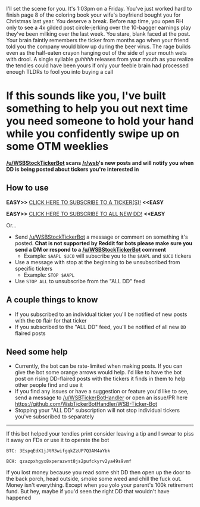 I'll set the scene for you. It's 1:03pm on a Friday. You've just worked hard to finish page 8 of the coloring book your wife's boyfriend bought you for Christmas last year. You deserve a break. Before nap time, you open RH only to see a 4x gilded post circle-jerking over the 10-bagger earnings play they've been milking over the last week. You stare, blank faced at the post. Your brain faintly remembers the ticker from months ago when your friend told you the company would blow up during the beer virus. The rage builds even as the half-eaten crayon hanging out of the side of your mouth wets with drool. A single syllable _guhhhh_ releases from your mouth as you realize the tendies could have been yours if only your feeble brain had processed enough TLDRs to fool you into buying a call


# If this sounds like you, I've built something to help you out next time you need someone to hold your hand while you confidently swipe up on some OTM weeklies

**[/u/WSBStockTickerBot](https://www.reddit.com/user/WSBStockTickerBot) scans [/r/wsb](https://www.reddit.com/r/wallstreetbets/ "WSB")'s new posts and will notify you when DD is being posted about tickers you're interested in**

## How to use
**EASY>>** [CLICK HERE TO SUBSCRIBE TO A TICKER(S)!](https://np.reddit.com/message/compose/?to=WSBStockTickerBot&subject=Subscribe%20Me&message=You%27ll%20be%20subscribed%20to%20%24MSFT%20and%20%24AAPL%20as%20an%20example%0AType%20more%20tickers%20anywhere%20and%2For%20erase%20the%20line%20above%20if%20you%20don%27t%20want%20those) **<<EASY**

**EASY>>** [CLICK HERE TO SUBSCRIBE TO ALL NEW DD!](https://np.reddit.com/message/compose/?to=WSBStockTickerBot&subject=Subscribe%20Me&message=ALL%20DD) **<<EASY**

Or...

* Send [/u/WSBStockTickerBot](https://www.reddit.com/user/WSBStockTickerBot) a message or comment on something it's posted. **Chat is not supported by Reddit for bots please make sure you send a DM or respond to a [/u/WSBStockTickerBot](https://www.reddit.com/user/WSBStockTickerBot) comment**
  * Example: `$AAPL $UCO` will subscribe you to the `$AAPL` and `$UCO` tickers
* Use a message with stop at the beginning to be unsubscribed from specific tickers
  * Example: `STOP $AAPL`
* Use `STOP ALL` to unsubscribe from the "ALL DD" feed

## A couple things to know
* If you subscribed to an individual ticker you'll be notified of new posts with the `DD` flair for that ticker
* If you subscribed to the "ALL DD" feed, you'll be notified of all new `DD` flaired posts 

## Need some help
* Currently, the bot can be rate-limited when making posts. If you can give the bot some orange arrows would help. I'd like to have the bot post on rising DD-flaired posts with the tickers it finds in them to help other people find and use it
* If you find any issues or have a suggestion or feature you'd like to see, send a message to [/u/WSBTickerBotHandler](https://www.reddit.com/user/WSBTickerBotHandler) or open an issue/PR here https://github.com/WsbTickerBotHandler/WSB-Ticker-Bot
* Stopping your "ALL DD" subscription will not stop individual tickers you've subscribed to separately

---

If this bot helped your tendies print consider leaving a tip and I swear to piss it away on FDs or use it to operate the bot

`BTC: 3EspqEdX1jJtR3wifgqkZzUP7Q3AM4aYbk`

`BCH: qzazpxhgyx8xperazwnt8js2pufckyrv2ya49s9vmf`

If you lost money because you read some shit DD then open up the door to the back porch, head outside, smoke some weed and chill the fuck out. Money isn't everything. Except when you yolo your parent's 100k retirement fund. But hey, maybe if you'd seen the right DD that wouldn't have happened
